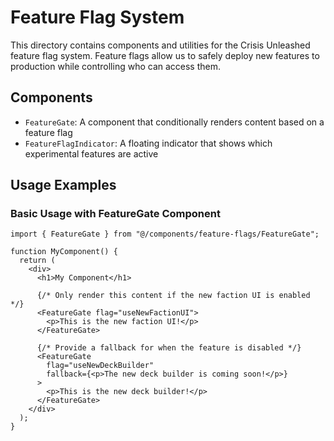 # Feature Flag System

This directory contains components and utilities for the Crisis Unleashed feature flag system. Feature flags allow us to safely deploy new features to production while controlling who can access them.

## Components

- `FeatureGate`: A component that conditionally renders content based on a feature flag
- `FeatureFlagIndicator`: A floating indicator that shows which experimental features are active

## Usage Examples

### Basic Usage with FeatureGate Component

```tsx
import { FeatureGate } from "@/components/feature-flags/FeatureGate";

function MyComponent() {
  return (
    <div>
      <h1>My Component</h1>
      
      {/* Only render this content if the new faction UI is enabled */}
      <FeatureGate flag="useNewFactionUI">
        <p>This is the new faction UI!</p>
      </FeatureGate>
      
      {/* Provide a fallback for when the feature is disabled */}
      <FeatureGate 
        flag="useNewDeckBuilder" 
        fallback={<p>The new deck builder is coming soon!</p>}
      >
        <p>This is the new deck builder!</p>
      </FeatureGate>
    </div>
  );
}
```
